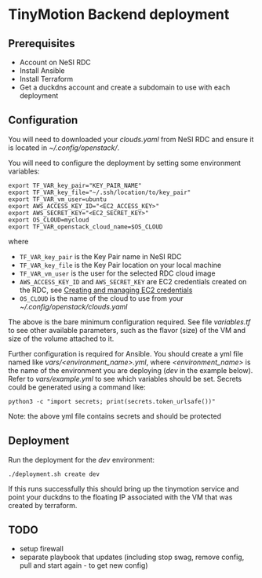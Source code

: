 # TinyMotion Backend deployment

## Prerequisites

- Account on NeSI RDC
- Install Ansible
- Install Terraform
- Get a duckdns account and create a subdomain to use with each deployment

## Configuration

You will need to downloaded your *clouds.yaml* from NeSI RDC and ensure it is located in *~/.config/openstack/*.

You will need to configure the deployment by setting some environment variables:

```
export TF_VAR_key_pair="KEY_PAIR_NAME"
export TF_VAR_key_file="~/.ssh/location/to/key_pair"
export TF_VAR_vm_user=ubuntu
export AWS_ACCESS_KEY_ID="<EC2_ACCESS_KEY>"
export AWS_SECRET_KEY="<EC2_SECRET_KEY>"
export OS_CLOUD=mycloud
export TF_VAR_openstack_cloud_name=$OS_CLOUD
```

where

- `TF_VAR_key_pair` is the Key Pair name in NeSI RDC
- `TF_VAR_key_file` is the Key Pair location on your local machine
- `TF_VAR_vm_user` is the user for the selected RDC cloud image
- `AWS_ACCESS_KEY_ID` and `AWS_SECRET_KEY` are EC2 credentials created on the RDC, see [Creating and managing EC2 credentials](https://support.cloud.nesi.org.nz/user-guides/create-and-manage-object-storage/creating-and-managing-ec2-credentials-via-cli/) 
- `OS_CLOUD` is the name of the cloud to use from your *~/.config/openstack/clouds.yaml*

The above is the bare minimum configuration required. See file *variables.tf*
to see other available parameters, such as the flavor (size) of the VM and size
of the volume attached to it.

Further configuration is required for Ansible. You should create a yml file named like *vars/<environment_name>.yml*, where *<environment_name>* is the name of the environment you are deploying (*dev* in the example below). Refer to *vars/example.yml* to see which variables should be set. Secrets could be generated using a command like:

```
python3 -c "import secrets; print(secrets.token_urlsafe())"
```

Note: the above yml file contains secrets and should be protected

## Deployment

Run the deployment for the *dev* environment:

```
./deployment.sh create dev
```

If this runs successfully this should bring up the tinymotion service and point your duckdns to the floating IP associated with the VM that was created by terraform.

## TODO

- setup firewall
- separate playbook that updates (including stop swag, remove config, pull and start again - to get new config)
